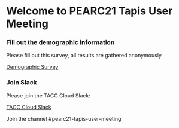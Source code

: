 Welcome to PEARC21 Tapis User Meeting
===

### Fill out the demographic information

Please fill out this survey, all results are gathered anonymously 

[Demographic Survey]()

### Join Slack

Please join the TACC Cloud Slack:

[TACC Cloud Slack](http://bit.ly/join-tapis)

Join the channel #pearc21-tapis-user-meeting





